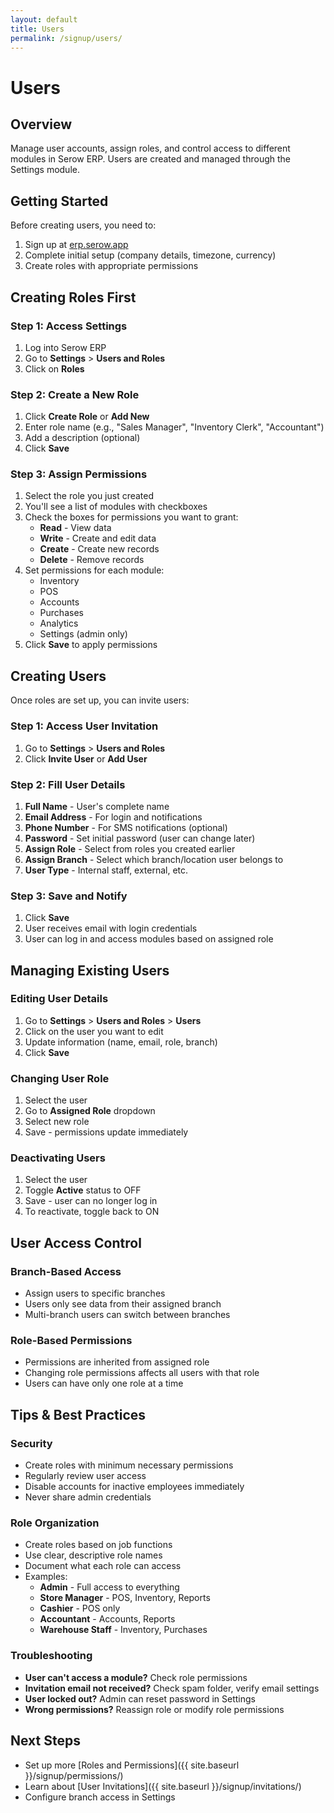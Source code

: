 ```yaml
---
layout: default
title: Users
permalink: /signup/users/
---
```


# Users

## Overview
Manage user accounts, assign roles, and control access to different modules in Serow ERP. Users are created and managed through the Settings module.

## Getting Started

Before creating users, you need to:
1. Sign up at [erp.serow.app](https://erp.serow.app)
2. Complete initial setup (company details, timezone, currency)
3. Create roles with appropriate permissions

## Creating Roles First

### Step 1: Access Settings
1. Log into Serow ERP
2. Go to **Settings** > **Users and Roles**
3. Click on **Roles**

### Step 2: Create a New Role
1. Click **Create Role** or **Add New**
2. Enter role name (e.g., "Sales Manager", "Inventory Clerk", "Accountant")
3. Add a description (optional)
4. Click **Save**

### Step 3: Assign Permissions
1. Select the role you just created
2. You'll see a list of modules with checkboxes
3. Check the boxes for permissions you want to grant:
   - **Read** - View data
   - **Write** - Create and edit data
   - **Create** - Create new records
   - **Delete** - Remove records
4. Set permissions for each module:
   - Inventory
   - POS
   - Accounts
   - Purchases
   - Analytics
   - Settings (admin only)
5. Click **Save** to apply permissions

## Creating Users

Once roles are set up, you can invite users:

### Step 1: Access User Invitation
1. Go to **Settings** > **Users and Roles**
2. Click **Invite User** or **Add User**

### Step 2: Fill User Details
1. **Full Name** - User's complete name
2. **Email Address** - For login and notifications
3. **Phone Number** - For SMS notifications (optional)
4. **Password** - Set initial password (user can change later)
5. **Assign Role** - Select from roles you created earlier
6. **Assign Branch** - Select which branch/location user belongs to
7. **User Type** - Internal staff, external, etc.

### Step 3: Save and Notify
1. Click **Save**
2. User receives email with login credentials
3. User can log in and access modules based on assigned role

## Managing Existing Users

### Editing User Details
1. Go to **Settings** > **Users and Roles** > **Users**
2. Click on the user you want to edit
3. Update information (name, email, role, branch)
4. Click **Save**

### Changing User Role
1. Select the user
2. Go to **Assigned Role** dropdown
3. Select new role
4. Save - permissions update immediately

### Deactivating Users
1. Select the user
2. Toggle **Active** status to OFF
3. Save - user can no longer log in
4. To reactivate, toggle back to ON

## User Access Control

### Branch-Based Access
- Assign users to specific branches
- Users only see data from their assigned branch
- Multi-branch users can switch between branches

### Role-Based Permissions
- Permissions are inherited from assigned role
- Changing role permissions affects all users with that role
- Users can have only one role at a time

## Tips & Best Practices

### Security
- Create roles with minimum necessary permissions
- Regularly review user access
- Disable accounts for inactive employees immediately
- Never share admin credentials

### Role Organization
- Create roles based on job functions
- Use clear, descriptive role names
- Document what each role can access
- Examples:
  - **Admin** - Full access to everything
  - **Store Manager** - POS, Inventory, Reports
  - **Cashier** - POS only
  - **Accountant** - Accounts, Reports
  - **Warehouse Staff** - Inventory, Purchases

### Troubleshooting
- **User can't access a module?** Check role permissions
- **Invitation email not received?** Check spam folder, verify email settings
- **User locked out?** Admin can reset password in Settings
- **Wrong permissions?** Reassign role or modify role permissions

## Next Steps
- Set up more [Roles and Permissions]({{ site.baseurl }}/signup/permissions/)
- Learn about [User Invitations]({{ site.baseurl }}/signup/invitations/)
- Configure branch access in Settings
